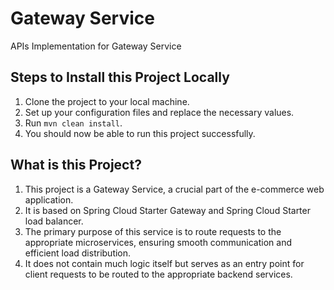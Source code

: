 # Gateway Service
APIs Implementation for Gateway Service

## Steps to Install this Project Locally

1. Clone the project to your local machine.
2. Set up your configuration files and replace the necessary values.
3. Run `mvn clean install`.
4. You should now be able to run this project successfully.

## What is this Project?

1. This project is a Gateway Service, a crucial part of the e-commerce web application.
2. It is based on Spring Cloud Starter Gateway and Spring Cloud Starter load balancer.
3. The primary purpose of this service is to route requests to the appropriate microservices, ensuring smooth communication and efficient load distribution.
4. It does not contain much logic itself but serves as an entry point for client requests to be routed to the appropriate backend services.
